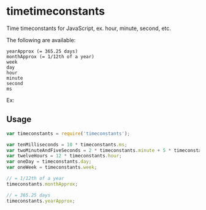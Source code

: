 timetimeconstants
=============

Time timeconstants for JavaScript, ex. hour, minute, second, etc.

The following are available:

    yearApprox (= 365.25 days)
    monthApprox (= 1/12th of a year)
    week
    day
    hour
    minute
    second
    ms
    

Ex:
## Usage

```js
var timeconstants = require('timeconstants');

var tenMilliseconds = 10 * timeconstants.ms;
var twoMinuteAndFiveSeconds = 2 * timeconstants.minute + 5 * timeconstants.second;
var twelveHours = 12 * timeconstants.hour;
var oneDay = timeconstants.day;
var oneWeek = timeconstants.week;

// = 1/12th of a year
timeconstants.monthApprox;

// = 365.25 days
timeconstants.yearApprox;
```

